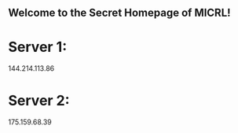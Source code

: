 ## Welcome to the Secret Homepage of MICRL!
# Server 1:
144.214.113.86
# Server 2:
175.159.68.39







